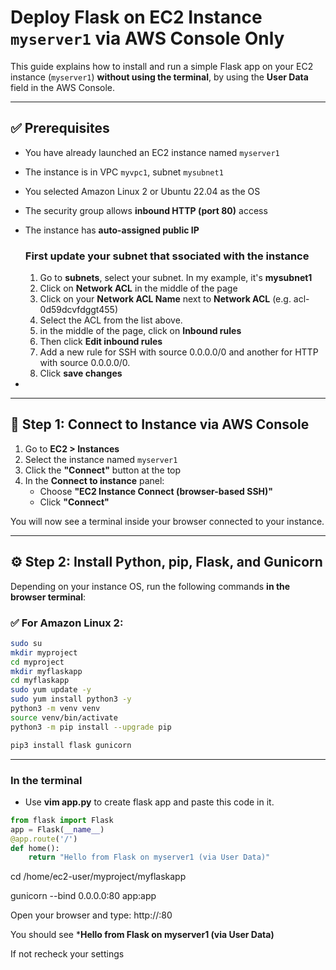 # Deploy Flask on EC2 Instance `myserver1` via AWS Console Only

This guide explains how to install and run a simple Flask app on your EC2 instance (`myserver1`) **without using the terminal**, by using the **User Data** field in the AWS Console.

---

## ✅ Prerequisites

- You have already launched an EC2 instance named `myserver1`
- The instance is in VPC `myvpc1`, subnet `mysubnet1`
- You selected Amazon Linux 2 or Ubuntu 22.04 as the OS
- The security group allows **inbound HTTP (port 80)** access
- The instance has **auto-assigned public IP**

  ### First update your subnet that ssociated with the instance

  1. Go to **subnets**, select your subnet. In my example, it's **mysubnet1**
  2. Click on **Network ACL** in the middle of the page
  3. Click on your **Network ACL Name** next to **Network ACL** (e.g. acl-0d59dcvfdggt455)
  4. Select the ACL from the list above.
  5. in the middle of the page, click on **Inbound rules**
  6. Then click **Edit inbound rules**
  7. Add a new rule for SSH with source 0.0.0.0/0 and another for HTTP with source 0.0.0.0/0.
  9. Click **save changes**
 
- 

---

## 🔌 Step 1: Connect to Instance via AWS Console

1. Go to **EC2 > Instances**
2. Select the instance named `myserver1`
3. Click the **"Connect"** button at the top
4. In the **Connect to instance** panel:
   - Choose **"EC2 Instance Connect (browser-based SSH)"**
   - Click **"Connect"**

You will now see a terminal inside your browser connected to your instance.

---

## ⚙️ Step 2: Install Python, pip, Flask, and Gunicorn

Depending on your instance OS, run the following commands **in the browser terminal**:

### ✅ For Amazon Linux 2:

```bash
sudo su
mkdir myproject
cd myproject
mkdir myflaskapp
cd myflaskapp
sudo yum update -y
sudo yum install python3 -y
python3 -m venv venv
source venv/bin/activate
python3 -m pip install --upgrade pip

pip3 install flask gunicorn

```
---
### In the terminal 
- Use **vim app.py** to create flask app and paste this code in it.

```python
from flask import Flask
app = Flask(__name__)
@app.route('/')
def home():
    return "Hello from Flask on myserver1 (via User Data)"
```


cd /home/ec2-user/myproject/myflaskapp

gunicorn --bind 0.0.0.0:80 app:app

Open your browser and type:
http://<EC2-Public-IP>:80

You should see ***Hello from Flask on myserver1 (via User Data)**

If not recheck your settings 


